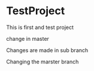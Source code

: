 # TestProject
This is first and test project

change in master

Changes are made in sub branch

Changing the marster branch 

